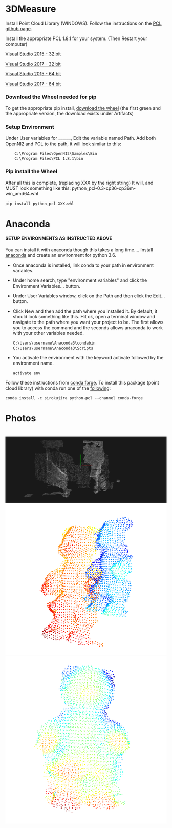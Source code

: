 
# 3DMeasure

Install Point Cloud Library (WINDOWS). Follow the instructions on the [PCL github page](https://github.com/strawlab/python-pcl).

Install the appropriate PCL 1.8.1 for your system. (Then Restart your computer)

 [Visual Studio 2015 - 32 bit](https://github.com/PointCloudLibrary/pcl/releases/download/pcl-1.8.1/PCL-1.8.1-AllInOne-msvc2015-win32.exe)
 
 [Visual Studio 2017 - 32 bit](https://github.com/PointCloudLibrary/pcl/releases/download/pcl-1.8.1/PCL-1.8.1-AllInOne-msvc2017-win32.exe)
 
 [Visual Studio 2015 - 64 bit](https://github.com/PointCloudLibrary/pcl/releases/download/pcl-1.8.1/PCL-1.8.1-AllInOne-msvc2015-win64.exe)
 
 [Visual Studio 2017 - 64 bit](https://github.com/PointCloudLibrary/pcl/releases/download/pcl-1.8.1/PCL-1.8.1-AllInOne-msvc2017-win64.exe)


### Download the Wheel needed for pip
To get the appropriate pip install, [download the wheel](https://ci.appveyor.com/project/Sirokujira/python-pcl-iju42/history) (the first green and the appropriate version, the download exists under Artifacts)


### Setup Environment

Under User variables for ______, Edit the variable named Path.
Add both OpenNI2 and PCL to the path, it will look similar to this:

        C:\Program Files\OpenNI2\Samples\Bin
        C:\Program Files\PCL 1.8.1\bin

### Pip install the Wheel
After all this is complete, (replacing XXX by the right string)
It will, and MUST look something like this: python_pcl-0.3-cp36-cp36m-win_amd64.whl

    pip install python_pcl-XXX.whl
    
# 
# Anaconda

#### SETUP ENVIRONMENTS AS INSTRUCTED ABOVE
You can install it with anaconda though this takes a long time....
Install [anaconda](https://anaconda.org/conda-forge/pcl) and create an environment for python 3.6.

- Once anaconda is installed, link conda to your path in environment variables. 
- Under home search, type "environment variables" and click the Environment Variables... button.
- Under User Variables window, click on the Path and then click the Edit... button. 
- Click New and then add the path where you installed it. By default, it should look something like this. Hit ok, open a terminal window and navigate to the path where you want your project to be. The first allows you to access the command and the seconds allows anaconda to work with your other variables needed.

      C:\Users\username\Anaconda3\condabin
      C:\Users\username\Anaconda3\Scripts
      
      
- You activate the environment with the keyword activate followed by the environment name.

      activate env


Follow these instructions from [conda forge](https://anaconda.org/conda-forge/pcl).
To install this package (point cloud library) with conda run one of the [following](https://gis.stackexchange.com/questions/287773/installing-pcl-module-for-python-3-6-in-anaconda):
  
    conda install -c sirokujira python-pcl --channel conda-forge
    
    
#
# Photos
#

![Screenshot](https://github.com/hobbitsyfeet/3DMeasure/blob/master/docs/photos/2BearsBeforePipe.PNG)
![Screenshot](https://github.com/hobbitsyfeet/3DMeasure/blob/master/docs/photos/2Bears.PNG)
![Screenshot](https://github.com/hobbitsyfeet/3DMeasure/blob/master/docs/photos/Regerestered_bear.PNG)

